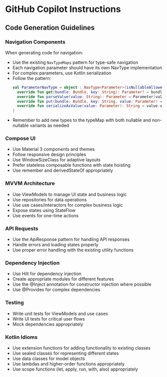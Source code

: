 # GitHub Copilot Instructions

## Code Generation Guidelines

### Navigation Components
When generating code for navigation:
- Use the existing `NavTypeMaps` pattern for type-safe navigation
- Each navigation parameter should have its own NavType implementation
- For complex parameters, use Kotlin serialization
- Follow the pattern:
  ```kotlin
  val ParameterNavType = object : NavType<Parameter>(isNullableAllowed = false) {
    override fun get(bundle: Bundle, key: String): Parameter? = bundle.getString(key)?.let { parseValue(it) }
    override fun parseValue(value: String): Parameter = Parameter(value)
    override fun put(bundle: Bundle, key: String, value: Parameter) = bundle.putString(key, serializeAsValue(value))
    override fun serializeAsValue(value: Parameter): String = value.value
  }
  ```
- Remember to add new types to the typeMap with both nullable and non-nullable variants as needed

### Compose UI
- Use Material 3 components and themes
- Follow responsive design principles
- Use WindowSizeClass for adaptive layouts
- Prefer stateless composable functions with state hoisting
- Use remember and derivedStateOf appropriately

### MVVM Architecture
- Use ViewModels to manage UI state and business logic
- Use repositories for data operations
- Use use cases/interactors for complex business logic
- Expose states using StateFlow
- Use events for one-time actions

### API Requests
- Use the ApiResponse pattern for handling API responses
- Handle errors and loading states properly
- Use proper error handling with the existing utility functions

### Dependency Injection
- Use Hilt for dependency injection
- Create appropriate modules for different features
- Use the @Inject annotation for constructor injection where possible
- Use @Provides for complex dependencies

### Testing
- Write unit tests for ViewModels and use cases
- Write UI tests for critical user flows
- Mock dependencies appropriately

### Kotlin Idioms
- Use extension functions for adding functionality to existing classes
- Use sealed classes for representing different states
- Use data classes for model objects
- Use lambdas and higher-order functions appropriately
- Use scope functions (let, apply, run, with, also) appropriately
